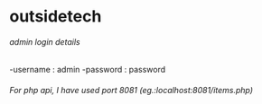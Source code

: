 # outsidetech

###### admin login details
-username : admin
-password : password

###### For php api, I have used port 8081 (eg.:localhost:8081/items.php)
